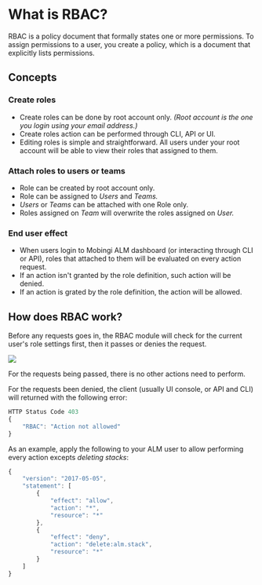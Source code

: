 # What is RBAC?

RBAC is a policy document that formally states one or more permissions. To assign permissions to a user, you create a policy, which is a document that explicitly lists permissions.

## Concepts

### Create roles

* Create roles can be done by root account only. _\(Root account is the one you login using your email address.\)_
* Create roles action can be performed through CLI, API or UI.
* Editing roles is simple and straightforward. All users under your root account will be able to view their roles that assigned to them.

### Attach roles to users or teams

* Role can be created by root account only.
* Role can be assigned to _Users_ and _Teams._
* _Users_ or _Teams_ can be attached with one Role only.
* Roles assigned on _Team_ will overwrite the roles assigned on _User._

### End user effect

* When users login to Mobingi ALM dashboard \(or interacting through CLI or API\), roles that attached to them will be evaluated on every action request.
* If an action isn't granted by the role definition, such action will be denied.
* If an action is grated by the role definition, the action will be allowed.

## How does RBAC work?

Before any requests goes in, the RBAC module will check for the current user's role settings first, then it passes or denies the request.

![](../../.gitbook/assets/rbac-concept.png)

For the requests being passed, there is no other actions need to perform.

For the requests been denied, the client \(usually UI console, or API and CLI\) will returned with the following error:

```javascript
HTTP Status Code 403
{
    "RBAC": "Action not allowed"
}
```

As an example, apply the following to your ALM user to allow performing every action excepts _deleting stacks_:

```javascript
{
    "version": "2017-05-05",
    "statement": [
        {
            "effect": "allow",
            "action": "*",
            "resource": "*"
        },
        {
            "effect": "deny",
            "action": "delete:alm.stack",
            "resource": "*"
        }
    ]
}
```

